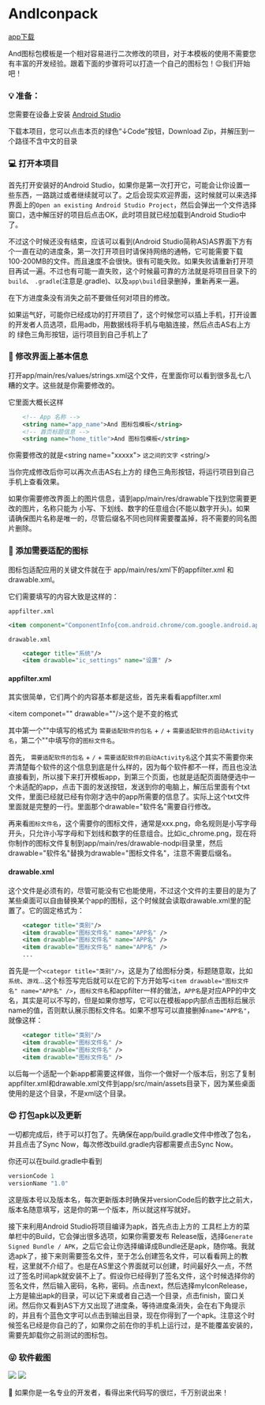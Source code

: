 # AndIconpack

[app下载](https://www.coolapk.com/apk/230207)

And图标包模板是一个相对容易进行二次修改的项目，对于本模板的使用不需要您有丰富的开发经验。跟着下面的步骤将可以打造一个自己的图标包！😉我们开始吧！

### 💡 准备：

您需要在设备上安装 [Android Studio](https://developer.android.com/studio)

下载本项目，您可以点击本页的绿色“↓Code”按钮，Download Zip，并解压到一个路径不含中文的目录

### 💻 打开本项目

首先打开安装好的Android Studio，如果你是第一次打开它，可能会让你设置一些东西，一路跳过或者继续就可以了。之后会现实欢迎界面，这时候就可以来选择界面上的`Open an existing Android Studio Project`，然后会弹出一个文件选择窗口，选中解压好的项目后点击OK，此时项目就已经加载到Android Studio中了。

不过这个时候还没有结束，应该可以看到(Android Studio简称AS)AS界面下方有个一直在动的进度条，第一次打开项目时请保持网络的通畅，它可能需要下载100-200MB的文件。而且速度不会很快。很有可能失败。如果失败请重新打开项目再试一遍。不过也有可能一直失败，这个时候最可靠的方法就是将项目目录下的`build`、 `.gradle`(注意是.gradle)、以及`app\build`目录删掉，重新再来一遍。

在下方进度条没有消失之前不要做任何对项目的修改。

如果运气好，可能你已经成功的打开项目了，这个时候您可以插上手机，打开设置的开发者人员选项，启用adb，用数据线将手机与电脑连接，然后点击AS右上方的 绿色三角形按钮，运行项目到自己手机上了

### 🚀 修改界面上基本信息

打开app/main/res/values/strings.xml这个文件，在里面你可以看到很多乱七八糟的文字。这些就是你需要修改的。

它里面大概长这样
```xml
    <!-- App 名称 -->
    <string name="app_name">And 图标包模板</string>
    <!-- 首页标题信息 -->
    <string name="home_title">And 图标包模板</string>
```

你需要修改的就是\<string name="xxxxx"> `这之间的文字` \<string/>

当你完成修改后你可以再次点击AS右上方的 绿色三角形按钮，将运行项目到自己手机上查看效果。

如果你需要修改界面上的图片信息，请到app/main/res/drawable下找到您需要更改的图片，名称只能为 小写、下划线、数字的任意组合(不能以数字开头)。如果请确保图片名称是唯一的，尽管后缀名不同也同样需要覆盖掉，将不需要的同名图片删除。

### 🥑 添加需要适配的图标

图标包适配应用的关键文件就在于 app/main/res/xml下的appfilter.xml 和 drawable.xml。

它们需要填写的内容大致是这样的：

`appfilter.xml`
```xml
<item component="ComponentInfo{com.android.chrome/com.google.android.apps.chrome.Main}" drawable="ic_chrome"/>
```

`drawable.xml`
```xml
    <categor title="系统"/>
    <item drawable="ic_settings" name="设置" />
```

#### appfilter.xml

其实很简单，它们两个的内容基本都是这些，首先来看看appfilter.xml

\<item componet="" drawable=""/>这个是不变的格式

其中第一个""中填写的格式为 `需要适配软件的包名` + `/` + `需要适配软件的启动Activity名`，第二个""中填写你的`图标文件名`。

首先， `需要适配软件的包名` + `/` + `需要适配软件的启动Activity名`这个其实不需要你来弄清楚每个软件的这个信息到底是什么样的，因为每个软件都不一样，而且也没法直接看到，所以接下来打开模板app，到第三个页面，也就是适配页面随便选中一个未适配的app，点击下面的发送按钮，发送到你的电脑上，解压后里面有个txt文件，里面已经就已经有你刚才选中的app所需要的信息了。实际上这个txt文件里面就是完整的一行。里面那个drawable="软件名"需要自行修改。

再来看`图标文件名`，这个需要你的图标文件，通常是xxx.png，命名规则是小写字母开头，只允许小写字母和下划线和数字的任意组合。比如ic_chrome.png，现在将你制作的图标文件复制到app/main/res/drawable-nodpi目录里，然后drawable="软件名"替换为drawable="图标文件名"，注意不需要后缀名。

#### drawable.xml

这个文件是必须有的，尽管可能没有它也能使用，不过这个文件的主要目的是为了某些桌面可以自由替换某个app的图标，这个时候就会读取drawable.xml里的配置了。它的固定格式为：

```xml
    <categor title="类别"/>
    <item drawable="图标文件名" name="APP名" />
    <item drawable="图标文件名" name="APP名" />
    <item drawable="图标文件名" name="APP名" />
    ...
```

首先是一个`<categor title="类别"/>`，这是为了给图标分类，标题随意取，比如`系统`、`游戏`...这个标签写完后就可以在它的下方开始写`<item drawable="图标文件名" name="APP名" />`，`图标文件名`和appfilter一样的做法，`APP名`是对应APP的中文名，其实是可以不写的，但是如果你想写，它可以在模板app内部点击图标后展示name的值，否则默认展示图标文件名。如果不想写可以直接删掉`name="APP名"`，就像这样：

```xml
    <categor title="类别"/>
    <item drawable="图标文件名" />
    <item drawable="图标文件名" />
    <item drawable="图标文件名" />
```

以后每一个适配一个新app都需要这样做，当你一个做好一个版本后，别忘了复制appfilter.xml和drawable.xml文件到app/src/main/assets目录下，因为某些桌面使用的是这个目录，不是xml这个目录。

### 😍 打包apk以及更新

一切都完成后，终于可以打包了。先确保在app/build.gradle文件中修改了包名，并且点击了Sync Now，每次修改build.gradle内容都需要点击Sync Now。

你还可以在build.gradle中看到

```groovy
versionCode 1
versionName "1.0"
```

这是版本号以及版本名，每次更新版本时确保并versionCode后的数字比之前大，版本名随意填写，这是你的第一个版本，所以就这样写就好。

接下来利用Android Studio将项目编译为apk，首先点击上方的 工具栏上方的菜单栏中的Build，它会弹出很多选项，如果你需要发布 Release版，选择`Generate Signed Bundle / APK`，之后它会让你选择编译成Bundle还是apk，随你咯。我就选apk了，接下来则需要签名文件，至于怎么创建签名文件，可以看看网上的教程，这里就不介绍了。也是在AS里这个界面就可以创建，时间最好久一点，不然过了签名时间apk就安装不上了。假设你已经得到了签名文件，这个时候选择你的签名文件，然后输入密码，名称，密码。点击next，然后选择myIconRelease，上方是输出apk的目录，可以记下来或者自己选一个目录，点击finish，窗口关闭。然后你又看到AS下方又出现了进度条，等待进度条消失，会在右下角提示的，并且有个蓝色文字可以点击到输出目录，现在你得到了一个apk。注意这个时候签名已经是你自己的了，如果你之前在你的手机上运行过，是不能覆盖安装的，需要先卸载你之前测试的图标包。

### 😜 软件截图

<img src="https://raw.githubusercontent.com/hujincan/AndIconpack/master/Screenshot/Screenshot_20200429-102200.jpg"/>

<img src="https://raw.githubusercontent.com/hujincan/AndIconpack/master/Screenshot/Screenshot_20200429-102803.jpg"/>

🤫 如果你是一名专业的开发者，看得出来代码写的很烂，千万别说出来！